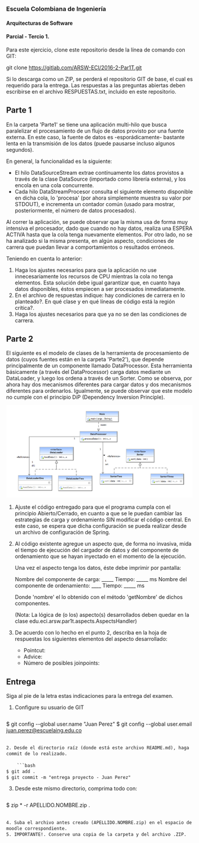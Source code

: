 ### Escuela Colombiana de Ingeniería
#### Arquitecturas de Software
#### Parcial - Tercio 1.


Para este ejercicio, clone este repositorio desde la línea de comando con GIT:

git clone https://gitlab.com/ARSW-ECI/2016-2-Par1T.git

Si lo descarga como un ZIP, se perderá el repositorio GIT de base, el cual es requerido para la entrega. Las respuestas a las preguntas abiertas deben escribirse en el archivo RESPUESTAS.txt, incluido en este repositorio.


## Parte 1

En la carpeta 'Parte1' se tiene una aplicación multi-hilo que busca paralelizar el procesamiento de un flujo de datos provisto por una fuente externa. En este caso, la fuente de datos es -esporádicamente- bastante lenta en la transmisión de los datos (puede pausarse incluso algunos segundos).

En general, la funcionalidad es la siguiente:

* El hilo DataSourceStream extrae contínuamente los datos provistos a través de la clase DataSource (importado como librería externa), y los encola en una cola concurrente.
* Cada hilo DataStreamProcesor consulta el siguiente elemento disponible en dicha cola, lo 'procesa' (por ahora simplemente muestra su valor por STDOUT), e incrementa un contador común (usado para mostrar, posteriormente, el número de datos procesados).

Al correr la aplicación, se puede observar que la misma usa de forma muy intensiva el procesador, dado que cuando no hay datos, realiza una ESPERA ACTIVA hasta que la cola tenga nuevamente elementos. Por otro lado, no se ha analizado si la misma presenta, en algún aspecto, condiciones de carrera que puedan llevar a comportamientos o resultados erróneos.
	
Teniendo en cuenta lo anterior:
	
1. Haga los ajustes necesarios para que la aplicación no use innecesariamente los recursos de CPU mientras la cola no tenga elementos. Esta solución debe igual garantizar que, en cuanto haya datos disponibles, éstos empiecen a ser procesados inmediatamente.
2. En el archivo de respuestas indique: hay condiciones de carrera en lo planteado?. En qué clase y en qué líneas de código está la región crítica?.
3. Haga los ajustes necesarios para que ya no se den las condiciones de carrera.

## Parte 2

El siguiente es el modelo de clases de la herramienta de procesamiento de datos (cuyos fuentes están en la carpeta 'Parte2'), que depende principalmente de un componente llamado DataProcessor. Esta herramienta básicamente (a través del DataProcessor) carga datos mediante un DataLoader, y luego los ordena a través de un Sorter. Como se observa, por ahora hay dos mecanismos diferentes para cargar datos y dos mecanismos diferentes para ordenarlos. Igualmente, se puede observar que este modelo no cumple con el principio DiP (Dependency Inversion Principle).

![](img/diagp2.png)


1. Ajuste el código entregado para que el programa cumpla con el principio Abierto/Cerrado, en cuanto a que se le puedan cambiar las estrategias de carga y ordenamiento SIN modificar el código central. En este caso, se espera que dicha configuración se pueda realizar desde un archivo de configuración de Spring.

2. Al código existente agregue un aspecto que, de forma no invasiva, mida el tiempo de ejecución del cargador de datos y del componente de ordenamiento que se hayan inyectado en el momento de la ejecución. 

	Una vez el aspecto tenga los datos, éste debe imprimir por pantalla:

	Nombre del componente de carga: _____ Tiempo: _____ ms
	Nombre del componente de ordenamiento: ____ Tiempo: _____ ms
	
	Donde 'nombre' el lo obtenido con el método 'getNombre' de dichos componentes.
	
	(Nota: La lógica de (o los) aspecto(s) desarrollados deben quedar en la clase edu.eci.arsw.par1t.aspects.AspectsHandler)


3. De acuerdo con lo hecho en el punto 2, describa en la hoja de respuestas los siguientes elementos del aspecto desarrollado:

   * Pointcut:	
	* Advice:
	* Número de posibles joinpoints:

## Entrega

Siga al pie de la letra estas indicaciones para la entrega del examen.

1. Configure su usuario de GIT

	```bash
$ git config --global user.name "Juan Perez"
$ git config --global user.email juan.perez@escuelaing.edu.co
```

2. Desde el directorio raíz (donde está este archivo README.md), haga commit de lo realizado.

	```bash
$ git add .
$ git commit -m "entrega proyecto - Juan Perez"
```

3. Desde este mismo directorio, comprima todo con:

	```bash
$ zip * -r APELLIDO.NOMBRE.zip .
```

4. Suba el archivo antes creado (APELLIDO.NOMBRE.zip) en el espacio de moodle correspondiente.
5. IMPORTANTE!. Conserve una copia de la carpeta y del archivo .ZIP.